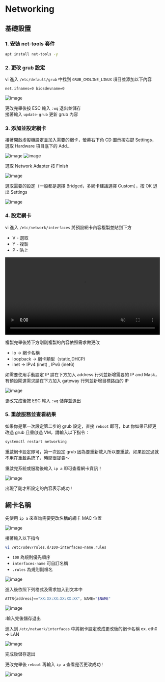 # Networking

## 基礎設置

### 1. 安裝 net-tools 套件

```bash
apt install net-tools -y
```

### 2. 更改 grub 設定

vi 進入 `/etc/default/grub` 中找到 `GRUB_CMDLINE_LINUX` 項目並添加以下內容

```bash
net.ifnames=0 biosdevname=0
```

![image](Files/Networking/1.png)

更改完畢後按 ESC 輸入 `:wq` 退出並儲存</br>
接著輸入 `update-grub` 更新 grub 內容

### 3. 添加並設定網卡

接著開啟虛擬機設定並加入需要的網卡，螢幕右下角 CD 圖示按右鍵 Settings，選取 Hardware 項目底下的 Add...

![image](Files/Networking/2.png)
![image](Files/Networking/3.png)

選取 Network Adapter 按 Finish

![image](Files/Networking/4.png)

選取需要的設定（一般都是選擇 Bridged，多網卡建議選擇 Custom），按 OK 退出 Settings

![image](Files/Networking/5.png)

### 4. 設定網卡

vi 進入 `/etc/network/interfaces` 將預設網卡內容複製並貼到下方

- V - 選取
- Y - 複製
- P - 貼上

<video src="Files/Networking/網卡-選取複製貼上.mov" controls muted width=100%></video>

複製完畢後將下方剛剛複製的內容依照需求做更改

- lo -> 網卡名稱
- loopback -> 網卡類型（static,DHCP)
- inet -> IPv4 (inet) , IPv6 (inet6)

如需要使用手動設定 IP 請在下方加入 address 行列並新增需要的 IP and Mask，有預設閘道需求請在下方加入 gateway 行列並新增目標路由的 IP

![image](Files/Networking/6.png)

更改完成後按 ESC 輸入 `:wq` 儲存並退出

### 5. 重啟服務並查看結果

如果你是第一次設定第二步的 grub 設定，直接 `reboot` 即可，but 你如果已經更改過 grub 且重啟過 VM，請輸入以下指令：

```bash
systemctl restart networking
```

重啟網卡設定即可，第一次設定 grub 因為要重新載入所以要重啟，如果設定過就不用在重啟系統了，時間很寶貴～

重啟完系統或服務後輸入 `ip a` 即可查看網卡資訊！

![image](Files/Networking/7.png)

出現了剛才所設定的內容表示成功！

## 網卡名稱

先使用 `ip a` 來查詢需要更改名稱的網卡 MAC 位置

![image](Files/Networking/8.png)

接著輸入以下指令

```bash
vi /etc/udev/rules.d/100-interfaces-name.rules
```

- `100` 為規則優先順序
- `interfaces-name` 可自訂名稱
- `.rules` 為規則副檔名

![image](Files/Networking/9.png)

進入後依照下列格式及需求加入到文本中

```bash
ATTR{address}=="XX:XX:XX:XX:XX:XX", NAME="$NAME"
```

![image](Files/Networking/10.png)

:輸入完後儲存退出

進入到 `/etc/network/interfaces` 中將網卡設定改成更改後的網卡名稱
ex. eth0 -> LAN

![image](Files/Networking/11.png)

完成後儲存退出

更改完畢後 `reboot` 再輸入 `ip a` 查看是否更改成功！

![image](Files/Networking/12.png)
